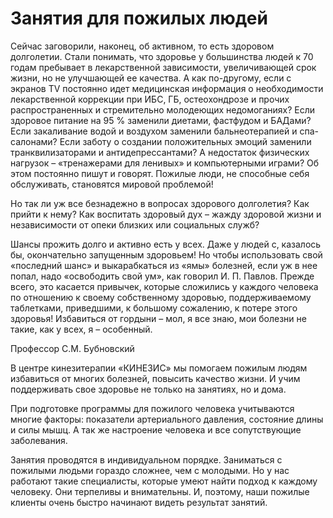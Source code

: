 # Занятия для пожилых людей

Сейчас заговорили, наконец, об активном, то есть здоровом долголетии. Стали понимать, что здоровье у большинства людей к 70 годам пребывает в лекарственной зависимости, увеличивающей срок жизни, но не улучшающей ее качества. А как по-другому, если с экранов TV постоянно идет медицинская информация о необходимости лекарственной коррекции при ИБС, ГБ, остеохондрозе и прочих распространенных и стремительно молодеющих недомоганиях? Если здоровое питание на 95 % заменили диетами, фастфудом и БАДами? Если закаливание водой и воздухом заменили бальнеотерапией и спа-салонами? Если заботу о создании положительных эмоций заменили транквилизаторами и антидепрессантами? А недостаток физических нагрузок – «тренажерами для ленивых» и компьютерными играми? Об этом постоянно пишут и говорят. Пожилые люди, не способные себя обслуживать, становятся мировой проблемой!

Но так ли уж все безнадежно в вопросах здорового долголетия? Как прийти к нему? Как воспитать здоровый дух – жажду здоровой жизни и независимости от опеки близких или социальных служб?

Шансы прожить долго и активно есть у всех. Даже у людей с, казалось бы, окончательно запущенным здоровьем! Но чтобы использовать свой «последний шанс» и выкарабкаться из «ямы» болезней, если уж в нее попал, надо «освободить свой ум», как говорил И. П. Павлов. Прежде всего, это касается привычек, которые сложились у каждого человека по отношению к своему собственному здоровью, поддерживаемому таблетками, приведшими, к большому сожалению, к потере этого здоровья! Избавиться от гордыни – мол, я все знаю, мои болезни не такие, как у всех, я – особенный.

Профессор С.М. Бубновский

В центре кинезитерапии «КИНЕЗИС» мы помогаем пожилым людям избавиться от многих болезней, повысить качество жизни. И учим поддерживать свое здоровье не только на занятиях, но и дома.

При подготовке программы для пожилого человека учитываются многие факторы: показатели артериального давления, состояние длины и силы мышц. А так же настроение человека и все сопутствующие заболевания.

Занятия проводятся в индивидуальном порядке. Заниматься с пожилыми людьми гораздо сложнее, чем с молодыми. Но у нас работают такие специалисты, которые умеют найти подход к каждому человеку. Они терпеливы и внимательны. И, поэтому, наши пожилые клиенты очень быстро начинают видеть результат занятий.